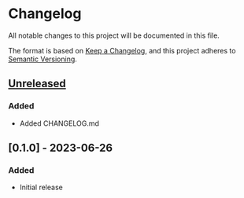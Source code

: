 # Changelog

All notable changes to this project will be documented in this file.

The format is based on [Keep a Changelog](https://keepachangelog.com/en/1.0.0/),
and this project adheres to [Semantic Versioning](https://semver.org/spec/v2.0.0.html).

## [Unreleased]

### Added

 - Added CHANGELOG.md

## [0.1.0] - 2023-06-26

### Added

 - Initial release

[unreleased]: https://github.com/dhensby/readable-tokens/compare/v1.1.1...HEAD
[0.0.1]: https://github.com/dhensby/readable-tokens/releases/tag/v0.1.0
